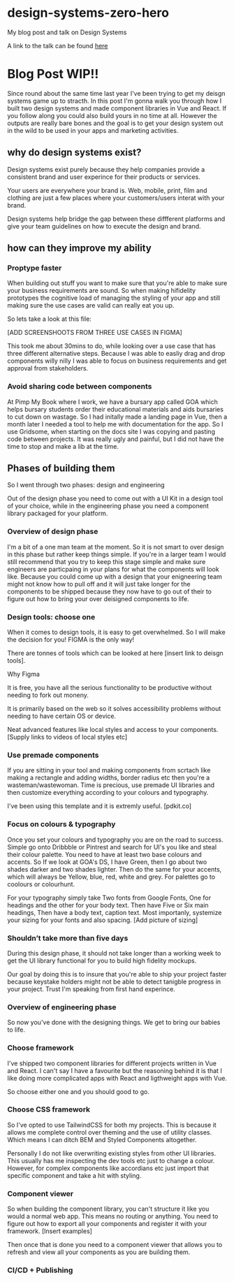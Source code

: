 # design-systems-zero-hero
My blog post and talk on Design Systems

A link to the talk can be found [here](https://www.figma.com/proto/KedEPuWZk0CXWWNAEf806cOZ/GOA?node-id=1692%3A35&scaling=scale-down)


# Blog Post WIP!!

Since round about the same time last year I've been trying to get my deisgn systems game up to stracth. In this post I'm gonna walk you through how I built two design systems and made component libraries in Vue and React. If you follow along you could also build yours in no time at all. However the outputs are really bare bones and the goal is to get your design system out in the wild to be used in your apps and marketing activities. 


## why do design systems exist? 

Design systems exist purely because they help companies provide a consistent brand and user experince for their products or services. 

Your users are everywhere your brand is. Web, mobile, print, film and clothing are just a few places where your customers/users interat with your brand.

Design systems help bridge the gap between these diffferent platforms and give your team guidelines on how to execute the design and brand.

## how can they improve my ability

### Proptype faster

When building out stuff you want to make sure that you're able to make sure your business requirements are sound. So when making hifidelity prototypes the cognitive load of managing the styling of your app and still making sure the use cases are valid can really eat you up. 

So lets take a look at this file:

[ADD SCREENSHOOTS FROM THREE USE CASES IN FIGMA]

This took me about 30mins to do, while looking over a use case that has three different alternative steps. Because I was able to easliy drag and drop components willy nilly I was able to focus on business requirements and get approval from stakeholders.


### Avoid sharing code between components

At Pimp My Book where I work, we have a bursary app called GOA which helps bursary students order their educational materials and aids bursaries to cut down on wastage. So I had initally made a landing page in Vue, then a month later I needed a tool to help me with documentation for the app. So I use Gridsome, when starting on the docs site I was copying and pasting code between projects. It was really ugly and painful, but I did not have the time to stop and make a lib at the time.

## Phases of building them

So I went through two phases: design and engineering

Out of the design phase you need to come out with a UI Kit in a design tool of your choice, while in the engineering phase you need a component library packaged for your platform. 

### Overview of design phase
I'm a bit of a one man team at the moment. So it is not smart to over design in this phase but rather keep things simple. If you're in a larger team I would still recommend that you try to keep this stage simple and make sure engineers are particpaing in your plans for what the components will look like. Because you could come up with a design that your enigneering team might not know how to pull off and it will just take longer for the components to be shipped because they now have to go out of their to figure out how to bring your over deisigned components to life. 

### Design tools: choose one

When it comes to design tools, it is easy to get overwhelmed. So I will make the decision for you! FIGMA is the only way!

There are tonnes of tools which can be looked at here [insert link to deisgn tools]. 

Why Figma

It is free, you have all the serious functionality to be productive without needing to fork out moneny. 

It is primarily based on the web so it solves accessibility problems without needing to have certain OS or device. 

Neat advanced features like local styles and access to your components. [Supply links to videos of local styles etc]

### Use premade components
If you are sitting in your tool and making components from scrtach like making a rectangle and adding widths, border radius etc then you're a wasteman/wastewoman. Time is precious, use premade UI libraries and then customize everything according to your colours and typography. 

I've been using this template and it is extremly useful. [pdkit.co]

### Focus on colours & typography

Once you set your colours and typography you are on the road to success. Simple go onto Dribbble or Pintrest and search for UI's you like and steal their colour palette. You need to have at least two base colours and accents. So If we look at GOA's DS, I have Green, then I go about two shades darker and two shades lighter. Then do the same for your accents, which will always be Yellow, blue, red, white and grey. For palettes go  to coolours or colourhunt.

For your typography simply take Two fonts from Google Fonts, One for headings and the other for your body text. Then have Five or Six main headings, Then have a body text, caption text. Most importanly, systemize your sizing for your fonts and also spacing. [Add picture of sizing]

 ### Shouldn’t take more than five days
During this design phase, it should not take longer than a working week to get the UI library functional for you to build high fidelity mockups. 

Our goal by doing this is to insure that you're able to ship your project faster because keystake holders might not be able to detect tanigble progress in your project. Trust I'm speaking from first hand experince. 




### Overview of engineering  phase

So now you've done with the designing things. We get to bring our babies to life. 

### Choose framework

I've shipped two component libraries for different projects written in Vue and React. I can't say I have a favourite but the reasoning behind it is that I like doing more complicated apps with React and ligthweight apps with Vue.

So choose either one and you should good to go.

###  Choose CSS framework

So I've opted to use TailwindCSS for both my projects. This is because it allows me complete control over theming and the use of utility classes. Which means I can ditch BEM and Styled Components altogether.

Personally I do not like overwriting existing styles from other UI libraries. This usually has me inspecting the dev tools etc just to change a colour. However, for complex components like accordians etc just import that specific component and take a hit with styling. 
### Component viewer
So when building the component library, you can't structure it like you would a normal web app. This means no routing or anything. You need to figure out how to export all your components and register it with your framework. [Insert examples]

Then once that is done you need to a component viewer that allows you to refresh and view all your components as you are building them. 

### CI/CD + Publishing
